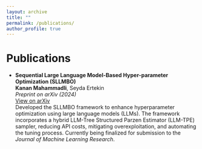 ```yaml
---
layout: archive
title: ""
permalink: /publications/
author_profile: true
---
```


# Publications

* **Sequential Large Language Model-Based Hyper-parameter Optimization (SLLMBO)**  
**Kanan Mahammadli**, Seyda Ertekin  
*Preprint on arXiv (2024)*  
[View on arXiv](https://arxiv.org/abs/2410.20302)  
Developed the SLLMBO framework to enhance hyperparameter optimization using large language models (LLMs). The framework incorporates a hybrid LLM-Tree Structured Parzen Estimator (LLM-TPE) sampler, reducing API costs, mitigating overexploitation, and automating the tuning process. Currently being finalized for submission to the *Journal of Machine Learning Research*.
